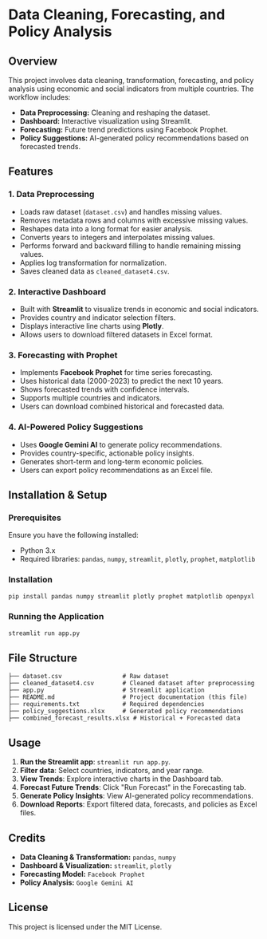# Data Cleaning, Forecasting, and Policy Analysis

## Overview
This project involves data cleaning, transformation, forecasting, and policy analysis using economic and social indicators from multiple countries. The workflow includes:
- **Data Preprocessing:** Cleaning and reshaping the dataset.
- **Dashboard:** Interactive visualization using Streamlit.
- **Forecasting:** Future trend predictions using Facebook Prophet.
- **Policy Suggestions:** AI-generated policy recommendations based on forecasted trends.

## Features
### 1. **Data Preprocessing**
- Loads raw dataset (`dataset.csv`) and handles missing values.
- Removes metadata rows and columns with excessive missing values.
- Reshapes data into a long format for easier analysis.
- Converts years to integers and interpolates missing values.
- Performs forward and backward filling to handle remaining missing values.
- Applies log transformation for normalization.
- Saves cleaned data as `cleaned_dataset4.csv`.

### 2. **Interactive Dashboard**
- Built with **Streamlit** to visualize trends in economic and social indicators.
- Provides country and indicator selection filters.
- Displays interactive line charts using **Plotly**.
- Allows users to download filtered datasets in Excel format.

### 3. **Forecasting with Prophet**
- Implements **Facebook Prophet** for time series forecasting.
- Uses historical data (2000-2023) to predict the next 10 years.
- Shows forecasted trends with confidence intervals.
- Supports multiple countries and indicators.
- Users can download combined historical and forecasted data.

### 4. **AI-Powered Policy Suggestions**
- Uses **Google Gemini AI** to generate policy recommendations.
- Provides country-specific, actionable policy insights.
- Generates short-term and long-term economic policies.
- Users can export policy recommendations as an Excel file.

## Installation & Setup
### Prerequisites
Ensure you have the following installed:
- Python 3.x
- Required libraries: `pandas`, `numpy`, `streamlit`, `plotly`, `prophet`, `matplotlib`

### Installation
```sh
pip install pandas numpy streamlit plotly prophet matplotlib openpyxl
```

### Running the Application
```sh
streamlit run app.py
```

## File Structure
```
├── dataset.csv                 # Raw dataset
├── cleaned_dataset4.csv        # Cleaned dataset after preprocessing
├── app.py                      # Streamlit application
├── README.md                   # Project documentation (this file)
├── requirements.txt            # Required dependencies
├── policy_suggestions.xlsx     # Generated policy recommendations
├── combined_forecast_results.xlsx # Historical + Forecasted data
```

## Usage
1. **Run the Streamlit app**: `streamlit run app.py`.
2. **Filter data**: Select countries, indicators, and year range.
3. **View Trends**: Explore interactive charts in the Dashboard tab.
4. **Forecast Future Trends**: Click "Run Forecast" in the Forecasting tab.
5. **Generate Policy Insights**: View AI-generated policy recommendations.
6. **Download Reports**: Export filtered data, forecasts, and policies as Excel files.

## Credits
- **Data Cleaning & Transformation:** `pandas`, `numpy`
- **Dashboard & Visualization:** `streamlit`, `plotly`
- **Forecasting Model:** `Facebook Prophet`
- **Policy Analysis:** `Google Gemini AI`

## License
This project is licensed under the MIT License.

